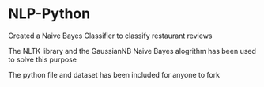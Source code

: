 # NLP-Python

Created a Naive Bayes Classifier to classify restaurant reviews

The NLTK library and the GaussianNB Naive Bayes alogrithm has been used to solve this purpose

The python file and dataset has been included for anyone to fork
